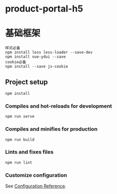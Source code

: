 # product-portal-h5


# 基础框架
```
样式必备
npm install less less-loader --save-dev
npm install vue-ydui --save
cookie必备
npm install --save js-cookie
```

## Project setup
```
npm install
```

### Compiles and hot-reloads for development
```
npm run serve
```

### Compiles and minifies for production
```
npm run build
```

### Lints and fixes files
```
npm run lint
```

### Customize configuration
See [Configuration Reference](https://cli.vuejs.org/config/).
